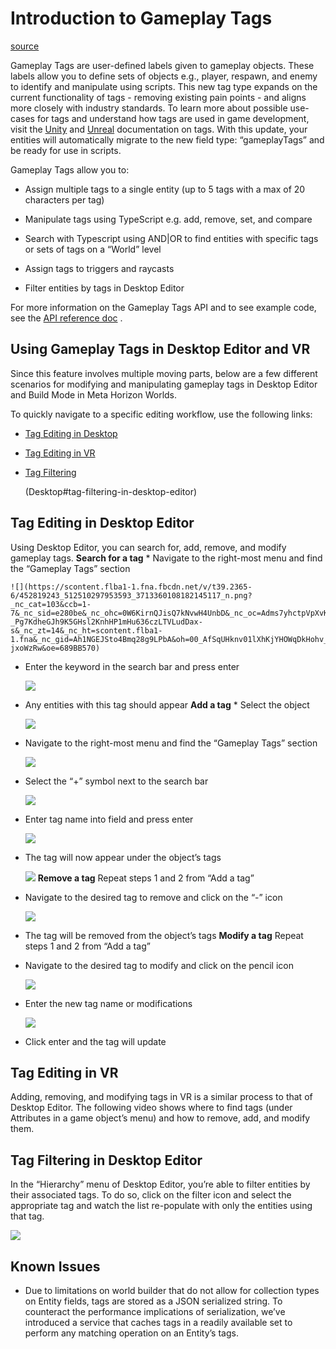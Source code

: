 # Introduction to Gameplay Tags

[source](https://developers.meta.com/horizon-worlds/learn/documentation/typescript/gameplay-tags-api/introduction-to-gameplay-tags)

Gameplay Tags are user-defined labels given to gameplay objects. These labels allow you to define sets of objects e.g., player, respawn, and enemy to identify and manipulate using scripts. This new tag type expands on the current functionality of tags - removing existing pain points - and aligns more closely with industry standards. To learn more about possible use-cases for tags and understand how tags are used in game development, visit the [Unity](https://docs.unity3d.com/Manual/Tags.html) and [Unreal](https://docs.unrealengine.com/4.26/en-US/ProgrammingAndScripting/Tags/) documentation on tags. With this update, your entities will automatically migrate to the new field type: “gameplayTags” and be ready for use in scripts.

Gameplay Tags allow you to:

*   Assign multiple tags to a single entity (up to 5 tags with a max of 20 characters per tag)

*   Manipulate tags using TypeScript e.g. add, remove, set, and compare

*   Search with Typescript using AND|OR to find entities with specific tags or sets of tags on a “World” level

*   Assign tags to triggers and raycasts

*   Filter entities by tags in Desktop Editor

For more information on the Gameplay Tags API and to see example code, see the [API reference doc](/horizon-worlds/learn/documentation/typescript/gameplay-tags-api/modify-gameplay-tags-on-entity-and-get-entities-with-tags/) .

## Using Gameplay Tags in Desktop Editor and VR

Since this feature involves multiple moving parts, below are a few different scenarios for modifying and manipulating gameplay tags in Desktop Editor and Build Mode in Meta Horizon Worlds.

To quickly navigate to a specific editing workflow, use the following links:

*   [Tag Editing in Desktop](/horizon-worlds/learn/documentation/typescript/gameplay-tags-api/introduction-to-gameplay-tags#tag-editing-in-desktop-editor)

*   [Tag Editing in VR](/horizon-worlds/learn/documentation/typescript/gameplay-tags-api/introduction-to-gameplay-tags#tag-editing-in-vr)

*   [Tag Filtering](/horizon-worlds/learn/documentation/typescript/gameplay-tags-api/introduction-to-gameplay-tags)
    
     (Desktop#tag-filtering-in-desktop-editor)

## Tag Editing in Desktop Editor

Using Desktop Editor, you can search for, add, remove, and modify gameplay tags. **Search for a tag** *   Navigate to the right-most menu and find the “Gameplay Tags” section 
    
    ![](https://scontent.flba1-1.fna.fbcdn.net/v/t39.2365-6/452819243_512510297953593_3713360108182145117_n.png?_nc_cat=103&ccb=1-7&_nc_sid=e280be&_nc_ohc=0W6KirnQJisQ7kNvwH4UnbD&_nc_oc=Adms7yhctpVpXvKE5563he-_Pg7KdheGJh9K5GHsl2KnhHP1mHu636czLTVLudDax-s&_nc_zt=14&_nc_ht=scontent.flba1-1.fna&_nc_gid=Ah1NGEJSto4Bmq28g9LPbA&oh=00_AfSqUHknv01lXhKjYHOWqDkHohv_hwRhgW63dW-jxoWzRw&oe=689BB570) 

*   Enter the keyword in the search bar and press enter 
    
    ![](https://scontent.flba1-1.fna.fbcdn.net/v/t39.2365-6/452531950_512510307953592_5435334402365433075_n.png?_nc_cat=103&ccb=1-7&_nc_sid=e280be&_nc_ohc=yOLSJo3CZ5AQ7kNvwFf_NqR&_nc_oc=AdmaoMWWAg95rPcWY4BcxHxhbyf2QQfsrscfM88V3SvA0J8O9L9co4lDmEk3zOoxdEk&_nc_zt=14&_nc_ht=scontent.flba1-1.fna&_nc_gid=Ah1NGEJSto4Bmq28g9LPbA&oh=00_AfT6ngd5c9olMjXeIr3DxlwDKPh4EEXTaEwfUyoqEcLAoQ&oe=689BAF81) 

*   Any entities with this tag should appear **Add a tag** *   Select the object 
    
    ![](https://scontent.flba1-1.fna.fbcdn.net/v/t39.2365-6/452932800_512510317953591_7736172710593851318_n.png?_nc_cat=104&ccb=1-7&_nc_sid=e280be&_nc_ohc=Inpr076evScQ7kNvwGf-Pft&_nc_oc=AdlRfNiNcmAMOI053ALwHXvJScZZOc6EkfDhXNzx2KTNMxdmp5oI9mNulIEn2jDE-34&_nc_zt=14&_nc_ht=scontent.flba1-1.fna&_nc_gid=Ah1NGEJSto4Bmq28g9LPbA&oh=00_AfSUhuD4gC--GtlV07yETrS0UCFHW4BO5tBqt9mfrKaZwQ&oe=689B8FD4) 

*   Navigate to the right-most menu and find the “Gameplay Tags” section 
    
    ![](https://scontent.flba1-1.fna.fbcdn.net/v/t39.2365-6/452652805_512510324620257_7535330597218424662_n.png?_nc_cat=107&ccb=1-7&_nc_sid=e280be&_nc_ohc=CPg8GSA-n9MQ7kNvwFn70ti&_nc_oc=AdkzS_7HWec1mgoTgZiwqYXld2NDLsFn0_djd6Pf5zs32ec9kGEeb3BT5ZvUsoFQSrA&_nc_zt=14&_nc_ht=scontent.flba1-1.fna&_nc_gid=Ah1NGEJSto4Bmq28g9LPbA&oh=00_AfQ6admBO6fGsOj89kW3K-fredWzXYQTe6tOyytYu8uqvg&oe=689BAC8C) 

*   Select the “+” symbol next to the search bar 
    
    ![](https://scontent.flba1-1.fna.fbcdn.net/v/t39.2365-6/452533361_512510337953589_5428023551380485005_n.png?_nc_cat=110&ccb=1-7&_nc_sid=e280be&_nc_ohc=LJsDl75K4j8Q7kNvwHiJPgr&_nc_oc=AdnEZcdvRcrKyFwethnEGziDywo_686W2KwTdyd0QLY28407GmX9Uzev-jFKK0O2nYA&_nc_zt=14&_nc_ht=scontent.flba1-1.fna&_nc_gid=Ah1NGEJSto4Bmq28g9LPbA&oh=00_AfSOEVsW3NjsTkKwaTKkCFrS9rEOOL7eyVU0WA6x3v0G_Q&oe=689B91A8) 

*   Enter tag name into field and press enter 
    
    ![](https://scontent.flba1-1.fna.fbcdn.net/v/t39.2365-6/452698786_512510327953590_7203122234308935135_n.png?_nc_cat=105&ccb=1-7&_nc_sid=e280be&_nc_ohc=Ne-DfdXQuWsQ7kNvwEjamWp&_nc_oc=AdlwguLJWkUWpm9p2M3o5DEAvwa3fiIF1uoNC1FID_tda2M9QiQaHarGlCqkFt_Fac0&_nc_zt=14&_nc_ht=scontent.flba1-1.fna&_nc_gid=Ah1NGEJSto4Bmq28g9LPbA&oh=00_AfRZ76NOdq96Iau1Fa7pCMOsS1l0zHTA2E7RfLM-mikRCg&oe=689BB42C) 

*   The tag will now appear under the object’s tags 
    
    ![](https://scontent.flba1-1.fna.fbcdn.net/v/t39.2365-6/452915412_512510331286923_4938518147116670862_n.png?_nc_cat=106&ccb=1-7&_nc_sid=e280be&_nc_ohc=-j92VEIONC4Q7kNvwG8td5u&_nc_oc=Adlsir3_qr9GPc4Kgj3TugUrkhsq-f4zsFLLK_CxffiigCelPzsCjUwlFD88LbDoX_I&_nc_zt=14&_nc_ht=scontent.flba1-1.fna&_nc_gid=Ah1NGEJSto4Bmq28g9LPbA&oh=00_AfS9Z-LtppazX7z4Z8tG1-1-NxQorI_F_3eUix8nuuE1Ew&oe=689B8F72) **Remove a tag** Repeat steps 1 and 2 from “Add a tag”

*   Navigate to the desired tag to remove and click on the “-” icon 
    
    ![](https://scontent.flba1-1.fna.fbcdn.net/v/t39.2365-6/452533360_512510341286922_8800632251859838755_n.png?_nc_cat=102&ccb=1-7&_nc_sid=e280be&_nc_ohc=X6C7Xy6RDC0Q7kNvwGOQsio&_nc_oc=AdkfIgRK3HbYciaAy7vwnGc02LM1N9dksiCrCqE7P3lUgqv1RxVagsKL4XfG5pcYmu4&_nc_zt=14&_nc_ht=scontent.flba1-1.fna&_nc_gid=Ah1NGEJSto4Bmq28g9LPbA&oh=00_AfRuHcpbG1viOjX_ptlIlHER1E7VZ1uUbnYjQZZ4MSeDBA&oe=689BB4A2) 

*   The tag will be removed from the object’s tags **Modify a tag** Repeat steps 1 and 2 from “Add a tag”

*   Navigate to the desired tag to modify and click on the pencil icon 
    
    ![](https://scontent.flba1-1.fna.fbcdn.net/v/t39.2365-6/452704028_512510334620256_4085579888356380485_n.png?_nc_cat=109&ccb=1-7&_nc_sid=e280be&_nc_ohc=MfckkIHQWM0Q7kNvwHs2HhP&_nc_oc=Adl4fIuWIw7KJ8RX_Yx1rInu4juYNnL6TUWMxXW0cwxQRGRa1K33cX7KI25kQ_MR-eE&_nc_zt=14&_nc_ht=scontent.flba1-1.fna&_nc_gid=Ah1NGEJSto4Bmq28g9LPbA&oh=00_AfTShZRtmPPlnfh4qriDEn6DHC4PwYxT39Poil4tigcs4A&oe=689B967E) 

*   Enter the new tag name or modifications 
    
    ![](https://scontent.flba1-1.fna.fbcdn.net/v/t39.2365-6/453001282_512510314620258_5253799186195480687_n.png?_nc_cat=111&ccb=1-7&_nc_sid=e280be&_nc_ohc=ybxjgi6XYZsQ7kNvwHzUVWX&_nc_oc=Adkl8GLFzrQdsa3Z3fK26oTDJZ7JMbtDdEsUw825QB0Xh3usXhExmsb-MzaFdtsvgsI&_nc_zt=14&_nc_ht=scontent.flba1-1.fna&_nc_gid=Ah1NGEJSto4Bmq28g9LPbA&oh=00_AfRf5uCQOOogau_JC6UakFG9bxayC3K9RR-_u46Ix0R7TQ&oe=689B940B) 

*   Click enter and the tag will update
    

## Tag Editing in VR

Adding, removing, and modifying tags in VR is a similar process to that of Desktop Editor. The following video shows where to find tags (under Attributes in a game object’s menu) and how to remove, add, and modify them.

## Tag Filtering in Desktop Editor

In the “Hierarchy” menu of Desktop Editor, you’re able to filter entities by their associated tags. To do so, click on the filter icon and select the appropriate tag and watch the list re-populate with only the entities using that tag.

![](https://scontent.flba1-1.fna.fbcdn.net/v/t39.2365-6/452652242_512510271286929_4441725871151863114_n.png?_nc_cat=102&ccb=1-7&_nc_sid=e280be&_nc_ohc=FXvnSWBZkOYQ7kNvwHTA_4b&_nc_oc=Adlu9VBoUoi0OYPG6Z4UlVcR_pyTuFnLgDiv5k-2TMzhdNLx2BwGUzKR57N5FKB8BGo&_nc_zt=14&_nc_ht=scontent.flba1-1.fna&_nc_gid=Ah1NGEJSto4Bmq28g9LPbA&oh=00_AfTeZIRYwMDPhyqr09A3kNg4D64qbPv5Of0YCYZ6yDNZ7g&oe=689BB73B)

## Known Issues

*   Due to limitations on world builder that do not allow for collection types on Entity fields, tags are stored as a JSON serialized string. To counteract the performance implications of serialization, we’ve introduced a service that caches tags in a readily available set to perform any matching operation on an Entity’s tags.

 

 

 

 

 

 

 

 

 

 

 

 

 

 

 

 

 

 

 

 

 

 

 

 

 

 

 

 

 

 

 

 

 

 

 

 

 

 

 

 

 

 

 

 

 

 

 

 

 